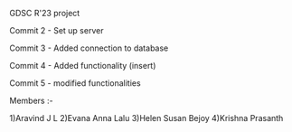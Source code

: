 ﻿GDSC R'23 project

Commit 2 - Set up server

Commit 3 - Added connection to database

Commit 4 - Added functionality (insert)

Commit 5 - modified functionalities

Members :-

1)Aravind J L
2)Evana Anna Lalu
3)Helen Susan Bejoy
4)Krishna Prasanth
